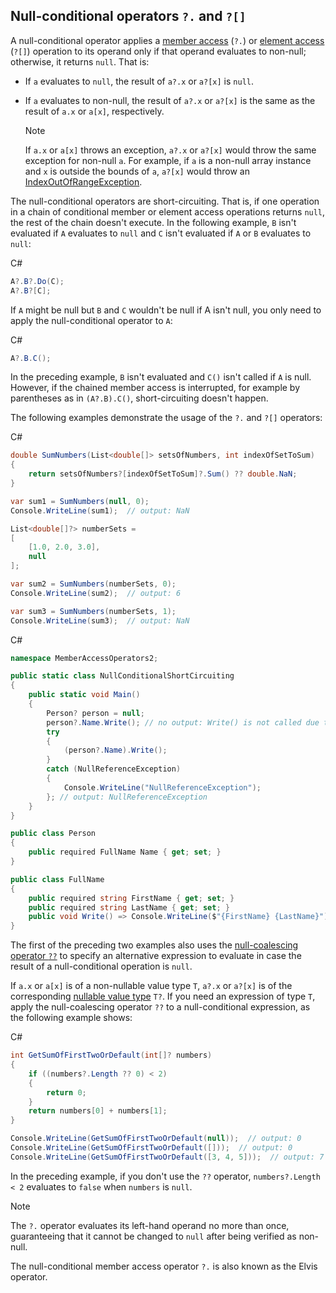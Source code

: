 ## Null-conditional operators `?.` and `?[]`

A null-conditional operator applies a [member access](https://learn.microsoft.com/en-us/dotnet/csharp/language-reference/operators/member-access-operators#member-access-expression-) (`?.`) or [element access](https://learn.microsoft.com/en-us/dotnet/csharp/language-reference/operators/member-access-operators#indexer-operator-) (`?[]`) operation to its operand only if that operand evaluates to non-null; otherwise, it returns `null`. That is:

- If `a` evaluates to `null`, the result of `a?.x` or `a?[x]` is `null`.
    
- If `a` evaluates to non-null, the result of `a?.x` or `a?[x]` is the same as the result of `a.x` or `a[x]`, respectively.
    
    Note
    
    If `a.x` or `a[x]` throws an exception, `a?.x` or `a?[x]` would throw the same exception for non-null `a`. For example, if `a` is a non-null array instance and `x` is outside the bounds of `a`, `a?[x]` would throw an [IndexOutOfRangeException](https://learn.microsoft.com/en-us/dotnet/api/system.indexoutofrangeexception).
    

The null-conditional operators are short-circuiting. That is, if one operation in a chain of conditional member or element access operations returns `null`, the rest of the chain doesn't execute. In the following example, `B` isn't evaluated if `A` evaluates to `null` and `C` isn't evaluated if `A` or `B` evaluates to `null`:

C#

```csharp
A?.B?.Do(C);
A?.B?[C];
```

If `A` might be null but `B` and `C` wouldn't be null if A isn't null, you only need to apply the null-conditional operator to `A`:

C#

```csharp
A?.B.C();
```

In the preceding example, `B` isn't evaluated and `C()` isn't called if `A` is null. However, if the chained member access is interrupted, for example by parentheses as in `(A?.B).C()`, short-circuiting doesn't happen.

The following examples demonstrate the usage of the `?.` and `?[]` operators:

C#

```csharp
double SumNumbers(List<double[]> setsOfNumbers, int indexOfSetToSum)
{
    return setsOfNumbers?[indexOfSetToSum]?.Sum() ?? double.NaN;
}

var sum1 = SumNumbers(null, 0);
Console.WriteLine(sum1);  // output: NaN

List<double[]?> numberSets =
[
    [1.0, 2.0, 3.0],
    null
];

var sum2 = SumNumbers(numberSets, 0);
Console.WriteLine(sum2);  // output: 6

var sum3 = SumNumbers(numberSets, 1);
Console.WriteLine(sum3);  // output: NaN
```

C#

```csharp
namespace MemberAccessOperators2;

public static class NullConditionalShortCircuiting
{
    public static void Main()
    {
        Person? person = null;
        person?.Name.Write(); // no output: Write() is not called due to short-circuit.
        try
        {
            (person?.Name).Write();
        }
        catch (NullReferenceException)
        {
            Console.WriteLine("NullReferenceException");
        }; // output: NullReferenceException
    }
}

public class Person
{
    public required FullName Name { get; set; }
}

public class FullName
{
    public required string FirstName { get; set; }
    public required string LastName { get; set; }
    public void Write() => Console.WriteLine($"{FirstName} {LastName}");
}
```

The first of the preceding two examples also uses the [null-coalescing operator `??`](https://learn.microsoft.com/en-us/dotnet/csharp/language-reference/operators/null-coalescing-operator) to specify an alternative expression to evaluate in case the result of a null-conditional operation is `null`.

If `a.x` or `a[x]` is of a non-nullable value type `T`, `a?.x` or `a?[x]` is of the corresponding [nullable value type](https://learn.microsoft.com/en-us/dotnet/csharp/language-reference/builtin-types/nullable-value-types) `T?`. If you need an expression of type `T`, apply the null-coalescing operator `??` to a null-conditional expression, as the following example shows:

C#

```csharp
int GetSumOfFirstTwoOrDefault(int[]? numbers)
{
    if ((numbers?.Length ?? 0) < 2)
    {
        return 0;
    }
    return numbers[0] + numbers[1];
}

Console.WriteLine(GetSumOfFirstTwoOrDefault(null));  // output: 0
Console.WriteLine(GetSumOfFirstTwoOrDefault([]));  // output: 0
Console.WriteLine(GetSumOfFirstTwoOrDefault([3, 4, 5]));  // output: 7
```

In the preceding example, if you don't use the `??` operator, `numbers?.Length < 2` evaluates to `false` when `numbers` is `null`.

Note

The `?.` operator evaluates its left-hand operand no more than once, guaranteeing that it cannot be changed to `null` after being verified as non-null.

The null-conditional member access operator `?.` is also known as the Elvis operator.